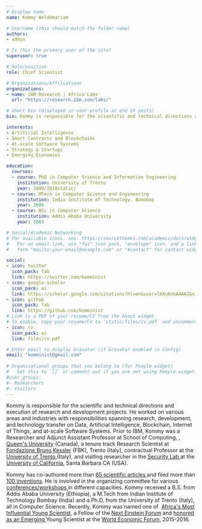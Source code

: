 ```yaml
---
# Display name
name: Kommy Weldemariam

# Username (this should match the folder name)
authors:
- admin

# Is this the primary user of the site?
superuser: true

# Role/position
role: Chief Scientist 

# Organizations/Affiliations
organizations:
- name: IBM Research | Africa Labs
  url: "https://research.ibm.com/labs/"

# Short bio (displayed in user profile at end of posts)
bio: Kommy is responsible for the scientific and technical directions and execution of research and development projects. He worked on various areas and industries with responsibilities spanning research, development, and technology transfer on Data, Artificial Intelligence, Blockchain, Internet of Things, and at-scale Software Systems. Prior to IBM, Kommy was a Researcher and Adjunct Assistant Professor at School of Computing, , Queen's University (Canada), a tenure track Research Scientist at Fondazione Bruno Kessler (FBK), Trento (Italy), contractual Professor at the University of Trento (Italy), and visiting researcher in the Security Lab at the University of California, Santa Barbara CA (USA). He has co-written more than 65 scientific articles, has over 100 patents and applications to his name, and was named an IBM Master Inventor, the company’s first in Africa. He is a recipient of several awards including the NEF’16 award, honored as an Emerging Young Scientist by the World Economic Forum 2015/2016, and Outstanding Service Award and Outstanding Technical Achievement awards from IBM. Dr. Weldemariam holds a BSc, MSc, and Ph.D., all in Computer Science from Addis Ababa University (Ethiopia), India Institute of Technology at Bombay (India), and Trento University (Italy).

interests:
- Artificial Intelligence
- Smart Contracts and Blockchains
- At-scale Software Systems
- Strategy & Startups 
- Emerging Economies

education:
  courses:
  - course: PhD in Computer Science and Information Engineering
    institution: University of Trento 
    year: 2009/2010static/
  - course: MTech in Computer Science and Engineering
    institution: India Institute of Technology, Bomobay
    year: 2006
  - course: BSc in Computer Science
    institution: Addis Ababa University 
    year: 2003

# Social/Academic Networking
# For available icons, see: https://sourcethemes.com/academic/docs/widgets/#icons
#   For an email link, use "fas" icon pack, "envelope" icon, and a link in the
#   form "mailto:your-email@example.com" or "#contact" for contact widget.

social:
- icon: twitter
  icon_pack: fab
  link: https://twitter.com/komminist
- icon: google-scholar
  icon_pack: ai
  link: https://scholar.google.com/citations?hl=en&user=lHXu6nkAAAAJ&view_op=list_works&sortby=pubdate
- icon: github
  icon_pack: fab
  link: https://github.com/komminist
# Link to a PDF of your resume/CV from the About widget.
# To enable, copy your resume/CV to `static/files/cv.pdf` and uncomment the lines below.  
- icon: cv
  icon_pack: ai
  link: files/cv.pdf

# Enter email to display Gravatar (if Gravatar enabled in Config)
email: "komminist@gmail.com"
  
# Organizational groups that you belong to (for People widget)
#   Set this to `[]` or comment out if you are not using People widget.  
#user_groups:
#- Researchers
#- Visitors
---
```


  Kommy is responsible for the scientific and technical directions and execution of research and development projects. He worked on various areas and industries with responsibilities spanning research, development, and technology transfer on Data, Artificial Intelligence, Blockchain, Internet of Things, and at-scale Software Systems.  Prior to IBM, Kommy was a Researcher and Adjunct Assistant Professor at School of Computing, </a>, <a href="http://www.queensu.ca/">Queen's University</a> (Canada), a tenure track Research Scientist at  <a href="http://www.fbk.eu/">Fondazione Bruno Kessler</a> (FBK), Trento (Italy), contractual Professor at the <a href="http://www.disi.unitn.it/">University of Trento </a>  (Italy), and visiting researcher in the <a href="http://seclab.cs.ucsb.edu/"> Security Lab </a> at the <a href="http://www.ucsb.edu/">University of California</a>, Santa Barbara CA (USA).  


  Kommy has co-authored more than <a href="http://researcher.watson.ibm.com/researcher/view_person_pubs.php?person=ke-k.weldemariam&amp;t=1"> 65 scientific articles </a> and filed more than <a href="http://researcher.watson.ibm.com/researcher/view_person_pubs.php?person=ke-k.weldemariam&amp;t=2"> 100 inventions</a>. He is involved in the organizing committee for various <a href="view_person_subpage.php?id=7525"> conferences/workshops </a> in different capacities. Kommy received a B.S. from Addis Ababa University (Ethiopia), a&nbsp;M.Tech from Indian Institute of Technology Bombay (India) and a Ph.D. from the University of Trento (Italy), all in Computer Science. Recently, Kommy was named one of&nbsp; <a href="http://allafrica.com/stories/201511180889.html">Africa's Most Influential Young Scientist</a>, a Fellow of the <a href="http://nef.org/nef-fellows/">Next Einstein Forum</a> and&nbsp;<a href="http://researcher.watson.ibm.com/researcher/view_person_pubs.php?person=ke-k.weldemariam&amp;t=2">honored as an Emerging </a> Young Scientist at the <a href="https://agenda.weforum.org/news/world-economic-forum-honours-its-2015-young-scientists-community-at-annual-meeting-of-the-new-champions/">World Economic </a> <a href="http://researcher.watson.ibm.com/researcher/view_person_pubs.php?person=ke-k.weldemariam&amp;t=2">Forum</a>, 2015-2016.